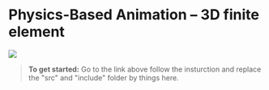 # Physics-Based Animation – 3D finite element 
[![](https://github.com/dilevin/CSC417-a3-finite-elements-3d)](https://github.com/dilevin/CSC417-a3-finite-elements-3d/actions)

> **To get started:** Go to the link above follow the insturction and replace the "src" and "include" folder by things here.
